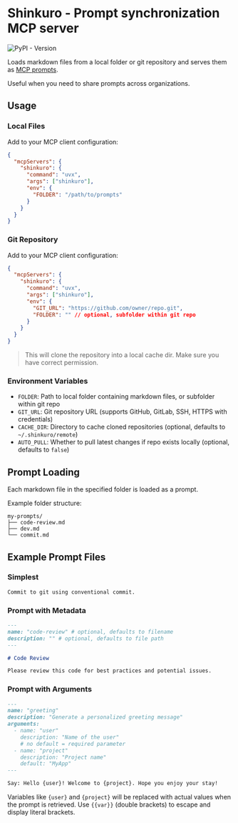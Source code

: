 # Shinkuro - Prompt synchronization MCP server

![PyPI - Version](https://img.shields.io/pypi/v/shinkuro)

Loads markdown files from a local folder or git repository and serves them as [MCP prompts](https://modelcontextprotocol.io/specification/2025-06-18/server/prompts).

Useful when you need to share prompts across organizations.

## Usage

### Local Files

Add to your MCP client configuration:

```json
{
  "mcpServers": {
    "shinkuro": {
      "command": "uvx",
      "args": ["shinkuro"],
      "env": {
        "FOLDER": "/path/to/prompts"
      }
    }
  }
}
```

### Git Repository

Add to your MCP client configuration:

```json
{
  "mcpServers": {
    "shinkuro": {
      "command": "uvx",
      "args": ["shinkuro"],
      "env": {
        "GIT_URL": "https://github.com/owner/repo.git",
        "FOLDER": "" // optional, subfolder within git repo
      }
    }
  }
}
```

> This will clone the repository into a local cache dir. Make sure you have correct permission.

### Environment Variables

- `FOLDER`: Path to local folder containing markdown files, or subfolder within git repo
- `GIT_URL`: Git repository URL (supports GitHub, GitLab, SSH, HTTPS with credentials)
- `CACHE_DIR`: Directory to cache cloned repositories (optional, defaults to `~/.shinkuro/remote`)
- `AUTO_PULL`: Whether to pull latest changes if repo exists locally (optional, defaults to `false`)

## Prompt Loading

Each markdown file in the specified folder is loaded as a prompt.

Example folder structure:

```
my-prompts/
├── code-review.md
├── dev.md
└── commit.md
```

## Example Prompt Files

### Simplest

```markdown
Commit to git using conventional commit.
```

### Prompt with Metadata

```markdown
---
name: "code-review" # optional, defaults to filename
description: "" # optional, defaults to file path
---

# Code Review

Please review this code for best practices and potential issues.
```

### Prompt with Arguments

```markdown
---
name: "greeting"
description: "Generate a personalized greeting message"
arguments:
  - name: "user"
    description: "Name of the user"
    # no default = required parameter
  - name: "project"
    description: "Project name"
    default: "MyApp"
---

Say: Hello {user}! Welcome to {project}. Hope you enjoy your stay!
```

Variables like `{user}` and `{project}` will be replaced with actual values when the prompt is retrieved. Use `{{var}}` (double brackets) to escape and display literal brackets.
